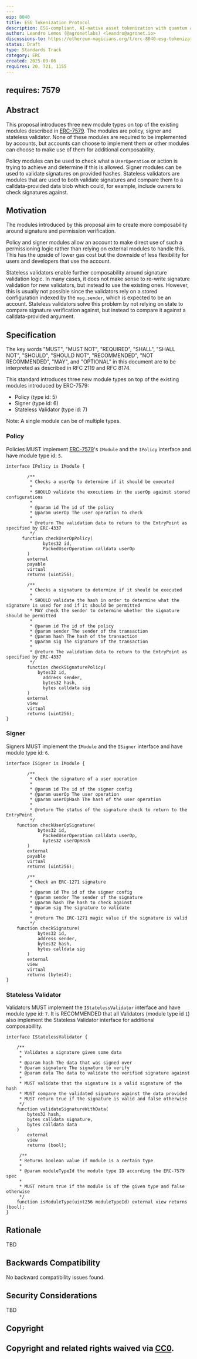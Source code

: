 ```yaml
---
---
eip: 8040
title: ESG Tokenization Protocol
description: ESG-compliant, AI-native asset tokenization with quantum auditability and lifecycle integrity.
author: Leandro Lemos (@agronetlabs) <leandro@agronet.io>
discussions-to: https://ethereum-magicians.org/t/erc-8040-esg-tokenization-protocol/25846
status: Draft
type: Standards Track
category: ERC
created: 2025-09-06
requires: 20, 721, 1155
---
```

requires: 7579
---

## Abstract

This proposal introduces three new module types on top of the existing modules described in [ERC-7579](./eip-7579). The modules are policy, signer and stateless validator. None of these modules are required to be implemented by accounts, but accounts can choose to implement them or other modules can choose to make use of them for additional composability.

Policy modules can be used to check what a `UserOperation` or action is trying to achieve and determine if this is allowed. Signer modules can be used to validate signatures on provided hashes. Stateless validators are modules that are used to both validate signatures and compare them to a calldata-provided data blob which could, for example, include owners to check signatures against.

## Motivation

The modules introduced by this proposal aim to create more composability around signature and permission verification.

Policy and signer modules allow an account to make direct use of such a permissioning logic rather than relying on external modules to handle this. This has the upside of lower gas cost but the downside of less flexibility for users and developers that use the account.

Stateless validators enable further composability around signature validation logic. In many cases, it does not make sense to re-write signature validation for new validators, but instead to use the existing ones. However, this is usually not possible since the validators rely on a stored configuration indexed by the `msg.sender`, which is expected to be an account. Stateless validators solve this problem by not relying on state to compare signature verification against, but instead to compare it against a calldata-provided argument.

## Specification

The key words "MUST", "MUST NOT", "REQUIRED", "SHALL", "SHALL NOT", "SHOULD", "SHOULD NOT", "RECOMMENDED", "NOT RECOMMENDED", "MAY", and "OPTIONAL" in this document are to be interpreted as described in RFC 2119 and RFC 8174.

This standard introduces three new module types on top of the existing modules introduced by ERC-7579:

- Policy (type id: 5)
- Signer (type id: 6)
- Stateless Validator (type id: 7)

Note: A single module can be of multiple types.

### Policy

Policies MUST implement [ERC-7579](./eip-7579.md)'s `IModule` and the `IPolicy` interface and have module type id: `5`.

```solidity
interface IPolicy is IModule {

		/**
		 * Checks a userOp to determine if it should be executed
         *
         * SHOULD validate the executions in the userOp against stored configurations
         *
		 * @param id The id of the policy
		 * @param userOp The user operation to check
         *
		 * @return The validation data to return to the EntryPoint as specified by ERC-4337
		 */
	  function checkUserOpPolicy(
			  bytes32 id,
			  PackedUserOperation calldata userOp
		)
        external
        payable
        virtual
        returns (uint256);

		/**
		 * Checks a signature to determine if it should be executed
         *
         * SHOULD validate the hash in order to determine what the signature is used for and if it should be permitted
         * MAY check the sender to determine whether the signature should be permitted
         *
		 * @param id The id of the policy
		 * @param sender The sender of the transaction
		 * @param hash The hash of the transaction
		 * @param sig The signature of the transaction
         *
		 * @return The validation data to return to the EntryPoint as specified by ERC-4337
		 */
		function checkSignaturePolicy(
		    bytes32 id,
			  address sender,
			  bytes32 hash,
			  bytes calldata sig
		)
        external
        view
        virtual
        returns (uint256);
}
```

### Signer

Signers MUST implement the `IModule` and the `ISigner` interface and have module type id: `6`.

```solidity
interface ISigner is IModule {

		/**
		 * Check the signature of a user operation
         *
		 * @param id The id of the signer config
		 * @param userOp The user operation
		 * @param userOpHash The hash of the user operation
         *
		 * @return The status of the signature check to return to the EntryPoint
		 */
    function checkUserOpSignature(
		    bytes32 id,
			  PackedUserOperation calldata userOp,
			  bytes32 userOpHash
		)
        external
        payable
        virtual
        returns (uint256);

		/**
		 * Check an ERC-1271 signature
         *
		 * @param id The id of the signer config
		 * @param sender The sender of the signature
		 * @param hash The hash to check against
		 * @param sig The signature to validate
         *
		 * @return The ERC-1271 magic value if the signature is valid
		 */
    function checkSignature(
		    bytes32 id,
		    address sender,
		    bytes32 hash,
		    bytes calldata sig
		)
        external
        view
        virtual
        returns (bytes4);
}
```

### Stateless Validator

Validators MUST implement the `IStatelessValidator` interface and have module type id: `7`. It is RECOMMENDED that all Validators (module type id `1`) also implement the Stateless Validator interface for additional composabillity.

```solidity
interface IStatelessValidator {

	/**
     * Validates a signature given some data
     *
     * @param hash The data that was signed over
     * @param signature The signature to verify
     * @param data The data to validate the verified signature against
     *
     * MUST validate that the signature is a valid signature of the hash
     * MUST compare the validated signature against the data provided
     * MUST return true if the signature is valid and false otherwise
     */
    function validateSignatureWithData(
        bytes32 hash,
        bytes calldata signature,
        bytes calldata data
    )
        external
        view
        returns (bool);

     /**
     * Returns boolean value if module is a certain type
     *
     * @param moduleTypeId the module type ID according the ERC-7579 spec
     *
     * MUST return true if the module is of the given type and false otherwise
     */
    function isModuleType(uint256 moduleTypeId) external view returns (bool);
}
```

## Rationale

TBD <!-- TODO -->

## Backwards Compatibility

No backward compatibility issues found.

## Security Considerations

TBD <!-- TODO -->

## Copyright

Copyright and related rights waived via [CC0](../LICENSE.md).
---
